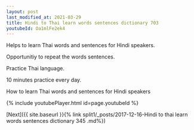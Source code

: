 ```yaml
---
layout: post
last_modified_at: 2021-03-29
title: Hindi to Thai learn words sentences dictionary 703 
youtubeId: Oa1mlFe2ek4
---
```

 
 
Helps to learn Thai words and sentences for Hindi speakers.

Opportunitiy to repeat the words sentences. 

Practice Thai language. 
 
10 minutes practice every day. 
 
How to learn Thai words and sentences for Hindi speakers 
 
{% include youtubePlayer.html id=page.youtubeId %}
 
 
[Next]({{ site.baseurl }}{% link  split1/_posts/2017-12-16-Hindi to thai learn words sentences dictionary 345 .md%})
 
